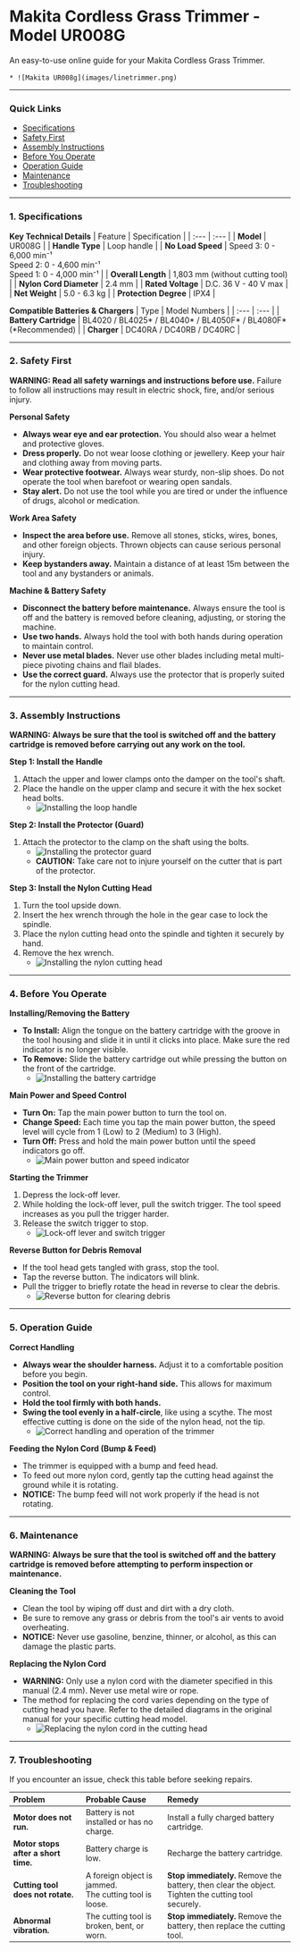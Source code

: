 # Makita Cordless Grass Trimmer - Model UR008G

An easy-to-use online guide for your Makita Cordless Grass Trimmer.

    * ![Makita UR008g](images/linetrimmer.png)


---

### Quick Links
* [Specifications](#1-specifications)
* [Safety First](#2-safety-first)
* [Assembly Instructions](#3-assembly-instructions)
* [Before You Operate](#4-before-you-operate)
* [Operation Guide](#5-operation-guide)
* [Maintenance](#6-maintenance)
* [Troubleshooting](#7-troubleshooting)

---

### 1. Specifications

**Key Technical Details**
| Feature | Specification |
| :--- | :--- |
| **Model** | UR008G |
| **Handle Type** | Loop handle |
| **No Load Speed** | Speed 3: 0 - 6,000 min⁻¹ <br> Speed 2: 0 - 4,600 min⁻¹ <br> Speed 1: 0 - 4,000 min⁻¹ |
| **Overall Length** | 1,803 mm (without cutting tool) |
| **Nylon Cord Diameter** | 2.4 mm |
| **Rated Voltage** | D.C. 36 V - 40 V max |
| **Net Weight** | 5.0 - 6.3 kg |
| **Protection Degree** | IPX4 |

**Compatible Batteries & Chargers**
| Type | Model Numbers |
| :--- | :--- |
| **Battery Cartridge** | BL4020 / BL4025* / BL4040* / BL4050F* / BL4080F* (*Recommended) |
| **Charger** | DC40RA / DC40RB / DC40RC |

---

### 2. Safety First

**WARNING: Read all safety warnings and instructions before use.** Failure to follow all instructions may result in electric shock, fire, and/or serious injury.

**Personal Safety**
* **Always wear eye and ear protection.** You should also wear a helmet and protective gloves.
* **Dress properly.** Do not wear loose clothing or jewellery. Keep your hair and clothing away from moving parts.
* **Wear protective footwear.** Always wear sturdy, non-slip shoes. Do not operate the tool when barefoot or wearing open sandals.
* **Stay alert.** Do not use the tool while you are tired or under the influence of drugs, alcohol or medication.

**Work Area Safety**
* **Inspect the area before use.** Remove all stones, sticks, wires, bones, and other foreign objects. Thrown objects can cause serious personal injury.
* **Keep bystanders away.** Maintain a distance of at least 15m between the tool and any bystanders or animals.

**Machine & Battery Safety**
* **Disconnect the battery before maintenance.** Always ensure the tool is off and the battery is removed before cleaning, adjusting, or storing the machine.
* **Use two hands.** Always hold the tool with both hands during operation to maintain control.
* **Never use metal blades.** Never use other blades including metal multi-piece pivoting chains and flail blades.
* **Use the correct guard.** Always use the protector that is properly suited for the nylon cutting head.

---

### 3. Assembly Instructions

**WARNING: Always be sure that the tool is switched off and the battery cartridge is removed before carrying out any work on the tool.**

**Step 1: Install the Handle**
1.  Attach the upper and lower clamps onto the damper on the tool's shaft.
2.  Place the handle on the upper clamp and secure it with the hex socket head bolts.
    * ![Installing the loop handle](images/UR008G_Fig10.png)

**Step 2: Install the Protector (Guard)**
1.  Attach the protector to the clamp on the shaft using the bolts.
    * ![Installing the protector guard](images/UR008G_Fig12.png)
    * **CAUTION:** Take care not to injure yourself on the cutter that is part of the protector.

**Step 3: Install the Nylon Cutting Head**
1.  Turn the tool upside down.
2.  Insert the hex wrench through the hole in the gear case to lock the spindle.
3.  Place the nylon cutting head onto the spindle and tighten it securely by hand.
4.  Remove the hex wrench.
    * ![Installing the nylon cutting head](images/UR008G_Fig13.png)

---

### 4. Before You Operate

**Installing/Removing the Battery**
* **To Install:** Align the tongue on the battery cartridge with the groove in the tool housing and slide it in until it clicks into place. Make sure the red indicator is no longer visible.
* **To Remove:** Slide the battery cartridge out while pressing the button on the front of the cartridge.
    * ![Installing the battery cartridge](images/UR008G_Fig3.png)

**Main Power and Speed Control**
* **Turn On:** Tap the main power button to turn the tool on.
* **Change Speed:** Each time you tap the main power button, the speed level will cycle from 1 (Low) to 2 (Medium) to 3 (High).
* **Turn Off:** Press and hold the main power button until the speed indicators go off.
    * ![Main power button and speed indicator](images/UR008G_Fig5.png)

**Starting the Trimmer**
1.  Depress the lock-off lever.
2.  While holding the lock-off lever, pull the switch trigger. The tool speed increases as you pull the trigger harder.
3.  Release the switch trigger to stop.
    * ![Lock-off lever and switch trigger](images/UR008G_Fig6.png)

**Reverse Button for Debris Removal**
* If the tool head gets tangled with grass, stop the tool.
* Tap the reverse button. The indicators will blink.
* Pull the trigger to briefly rotate the head in reverse to clear the debris.
    * ![Reverse button for clearing debris](images/UR008G_Fig9.png)

---

### 5. Operation Guide

**Correct Handling**
* **Always wear the shoulder harness.** Adjust it to a comfortable position before you begin.
* **Position the tool on your right-hand side.** This allows for maximum control.
* **Hold the tool firmly with both hands.**
* **Swing the tool evenly in a half-circle**, like using a scythe. The most effective cutting is done on the side of the nylon head, not the tip.
    * ![Correct handling and operation of the trimmer](images/UR008G_Fig17.png)

**Feeding the Nylon Cord (Bump & Feed)**
* The trimmer is equipped with a bump and feed head.
* To feed out more nylon cord, gently tap the cutting head against the ground while it is rotating.
* **NOTICE:** The bump feed will not work properly if the head is not rotating.

---

### 6. Maintenance

**WARNING: Always be sure that the tool is switched off and the battery cartridge is removed before attempting to perform inspection or maintenance.**

**Cleaning the Tool**
* Clean the tool by wiping off dust and dirt with a dry cloth.
* Be sure to remove any grass or debris from the tool's air vents to avoid overheating.
* **NOTICE:** Never use gasoline, benzine, thinner, or alcohol, as this can damage the plastic parts.

**Replacing the Nylon Cord**
* **WARNING:** Only use a nylon cord with the diameter specified in this manual (2.4 mm). Never use metal wire or rope.
* The method for replacing the cord varies depending on the type of cutting head you have. Refer to the detailed diagrams in the original manual for your specific cutting head model.
    * ![Replacing the nylon cord in the cutting head](images/UR008G_Fig19.png)

---

### 7. Troubleshooting

If you encounter an issue, check this table before seeking repairs.

| Problem | Probable Cause | Remedy |
| :--- | :--- | :--- |
| **Motor does not run.** | Battery is not installed or has no charge. | Install a fully charged battery cartridge. |
| **Motor stops after a short time.** | Battery charge is low. | Recharge the battery cartridge. |
| **Cutting tool does not rotate.** | A foreign object is jammed. <br> The cutting tool is loose. | **Stop immediately.** Remove the battery, then clear the object. <br> Tighten the cutting tool securely. |
| **Abnormal vibration.** | The cutting tool is broken, bent, or worn. | **Stop immediately.** Remove the battery, then replace the cutting tool. |
